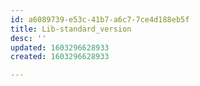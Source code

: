 ```yaml
---
id: a6089739-e53c-41b7-a6c7-7ce4d188eb5f
title: Lib-standard_version
desc: ''
updated: 1603296628933
created: 1603296628933

---
```



